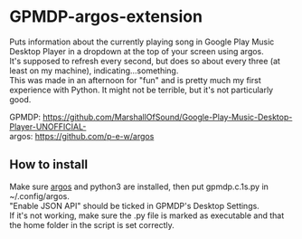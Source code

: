 # GPMDP-argos-extension
Puts information about the currently playing song in Google Play Music Desktop Player in a dropdown at the top of your screen using argos.  
It's supposed to refresh every second, but does so about every three (at least on my machine), indicating...something.  
This was made in an afternoon for "fun" and is pretty much my first experience with Python. It might not be terrible, but it's not particularly good.  


GPMDP: https://github.com/MarshallOfSound/Google-Play-Music-Desktop-Player-UNOFFICIAL-  
argos: https://github.com/p-e-w/argos

## How to install
Make sure [argos](https://github.com/p-e-w/argos) and python3 are installed, then put gpmdp.c.1s.py in ~/.config/argos.  
"Enable JSON API" should be ticked in GPMDP's Desktop Settings.  
If it's not working, make sure the .py file is marked as executable and that the home folder in the script is set correctly.
